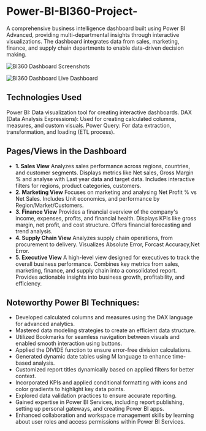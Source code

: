 # Power-BI-BI360-Project-
A comprehensive business intelligence dashboard built using Power BI Advanced, providing multi-departmental insights through interactive visualizations. The dashboard integrates data from sales, marketing, finance, and supply chain departments to enable data-driven decision making.

![BI360 Dashboard Screenshots](Dashboard/Screenshots/)

![BI360 Dashboard Live Dashboard](https://app.powerbi.com/view?r=eyJrIjoiNTQ3M2ZkZjQtNzg1OC00OWZiLWJlZmUtNTI0OTUxYTg2MTMyIiwidCI6ImM2ZTU0OWIzLTVmNDUtNDAzMi1hYWU5LWQ0MjQ0ZGM1YjJjNCJ9)

## Technologies Used
Power BI: Data visualization tool for creating interactive dashboards.
DAX (Data Analysis Expressions): Used for creating calculated columns, measures, and custom visuals.
Power Query: For data extraction, transformation, and loading (ETL process).
## Pages/Views in the Dashboard
- **1. Sales View**
Analyzes sales performance across regions, countries, and customer segments.
Displays metrics like Net sales, Gross Margin % and analyse with Last year data and target data.
Includes interactive filters for regions, product categories, customers.
- **2. Marketing View**
Focuses on marketing and analysing Net Profit % vs Net Sales.
Includes Unit economics, and performance by Region/Market/Customers.
- **3. Finance View**
Provides a financial overview of the company's income, expenses, profits, and financial health.
Displays KPIs like gross margin, net profit, and cost structure.
Offers financial forecasting and trend analysis.
- **4. Supply Chain View**
Analyzes supply chain operations, from procurement to delivery.
Visualizes Absolute Error, Forcast Accuracy,Net Error.
- **5. Executive View**
A high-level view designed for executives to track the overall business performance.
Combines key metrics from sales, marketing, finance, and supply chain into a consolidated report.
Provides actionable insights into business growth, profitability, and efficiency.
## Noteworthy Power BI Techniques:
- Developed calculated columns and measures using the DAX language for advanced analytics.
- Mastered data modeling strategies to create an efficient data structure.
- Utilized Bookmarks for seamless navigation between visuals and enabled smooth interaction using buttons.
- Applied the DIVIDE function to ensure error-free division calculations.
- Generated dynamic date tables using M language to enhance time-based analysis.
- Customized report titles dynamically based on applied filters for better context.
- Incorporated KPIs and applied conditional formatting with icons and color gradients to highlight key data points.
- Explored data validation practices to ensure accurate reporting.
- Gained expertise in Power BI Services, including report publishing, setting up personal gateways, and creating Power BI apps.
- Enhanced collaboration and workspace management skills by learning about user roles and access permissions within Power BI Services.



